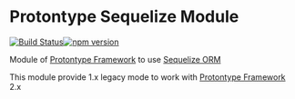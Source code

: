 # Protontype Sequelize Module
[![Build Status](https://travis-ci.org/protontype/protontype-sequelize.svg?branch=master)](https://travis-ci.org/protontype/protontype-sequelize)[![npm version](https://badge.fury.io/js/protontype-sequelize.svg)](https://badge.fury.io/js/protontype-sequelize)

Module of [Protontype Framework](https://github.com/protontype/protontype) to use [Sequelize ORM](http://docs.sequelizejs.com/)

This module provide 1.x legacy mode to work with [Protontype Framework](https://github.com/protontype/protontype) 2.x
